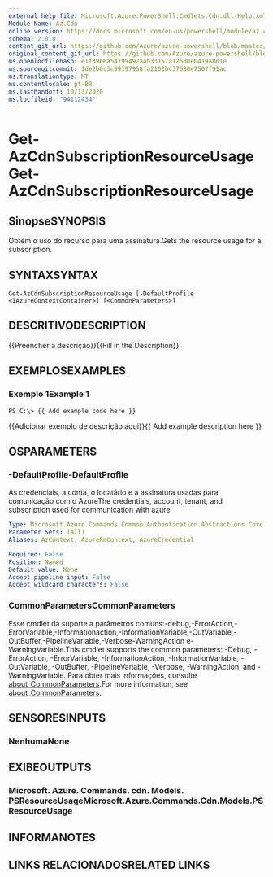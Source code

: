 ```yaml
---
external help file: Microsoft.Azure.PowerShell.Cmdlets.Cdn.dll-Help.xml
Module Name: Az.Cdn
online version: https://docs.microsoft.com/en-us/powershell/module/az.cdn/get-azcdnsubscriptionresourceusage
schema: 2.0.0
content_git_url: https://github.com/Azure/azure-powershell/blob/master/src/Cdn/Cdn/help/Get-AzCdnSubscriptionResourceUsage.md
original_content_git_url: https://github.com/Azure/azure-powershell/blob/master/src/Cdn/Cdn/help/Get-AzCdnSubscriptionResourceUsage.md
ms.openlocfilehash: e1f39b6a54799492a4b33157a126d0e0419a8d1e
ms.sourcegitcommit: 1de2b6c3c99197958fa2101bc37680e7507f91ac
ms.translationtype: MT
ms.contentlocale: pt-BR
ms.lasthandoff: 10/13/2020
ms.locfileid: "94112434"
---
```

# <span data-ttu-id="2e6df-101">Get-AzCdnSubscriptionResourceUsage</span><span class="sxs-lookup"><span data-stu-id="2e6df-101">Get-AzCdnSubscriptionResourceUsage</span></span>

## <span data-ttu-id="2e6df-102">Sinopse</span><span class="sxs-lookup"><span data-stu-id="2e6df-102">SYNOPSIS</span></span>
<span data-ttu-id="2e6df-103">Obtém o uso do recurso para uma assinatura.</span><span class="sxs-lookup"><span data-stu-id="2e6df-103">Gets the resource usage for a subscription.</span></span>

## <span data-ttu-id="2e6df-104">SYNTAX</span><span class="sxs-lookup"><span data-stu-id="2e6df-104">SYNTAX</span></span>

```
Get-AzCdnSubscriptionResourceUsage [-DefaultProfile <IAzureContextContainer>] [<CommonParameters>]
```

## <span data-ttu-id="2e6df-105">DESCRITIVO</span><span class="sxs-lookup"><span data-stu-id="2e6df-105">DESCRIPTION</span></span>
<span data-ttu-id="2e6df-106">{{Preencher a descrição}}</span><span class="sxs-lookup"><span data-stu-id="2e6df-106">{{Fill in the Description}}</span></span>

## <span data-ttu-id="2e6df-107">EXEMPLOS</span><span class="sxs-lookup"><span data-stu-id="2e6df-107">EXAMPLES</span></span>

### <span data-ttu-id="2e6df-108">Exemplo 1</span><span class="sxs-lookup"><span data-stu-id="2e6df-108">Example 1</span></span>
```
PS C:\> {{ Add example code here }}
```

<span data-ttu-id="2e6df-109">{{Adicionar exemplo de descrição aqui}}</span><span class="sxs-lookup"><span data-stu-id="2e6df-109">{{ Add example description here }}</span></span>

## <span data-ttu-id="2e6df-110">OS</span><span class="sxs-lookup"><span data-stu-id="2e6df-110">PARAMETERS</span></span>

### <span data-ttu-id="2e6df-111">-DefaultProfile</span><span class="sxs-lookup"><span data-stu-id="2e6df-111">-DefaultProfile</span></span>
<span data-ttu-id="2e6df-112">As credenciais, a conta, o locatário e a assinatura usadas para comunicação com o Azure</span><span class="sxs-lookup"><span data-stu-id="2e6df-112">The credentials, account, tenant, and subscription used for communication with azure</span></span>

```yaml
Type: Microsoft.Azure.Commands.Common.Authentication.Abstractions.Core.IAzureContextContainer
Parameter Sets: (All)
Aliases: AzContext, AzureRmContext, AzureCredential

Required: False
Position: Named
Default value: None
Accept pipeline input: False
Accept wildcard characters: False
```

### <span data-ttu-id="2e6df-113">CommonParameters</span><span class="sxs-lookup"><span data-stu-id="2e6df-113">CommonParameters</span></span>
<span data-ttu-id="2e6df-114">Esse cmdlet dá suporte a parâmetros comuns:-debug,-ErrorAction,-ErrorVariable,-Informationaction,-InformationVariable,-OutVariable,-OutBuffer,-PipelineVariable,-Verbose-WarningAction e-WarningVariable.</span><span class="sxs-lookup"><span data-stu-id="2e6df-114">This cmdlet supports the common parameters: -Debug, -ErrorAction, -ErrorVariable, -InformationAction, -InformationVariable, -OutVariable, -OutBuffer, -PipelineVariable, -Verbose, -WarningAction, and -WarningVariable.</span></span> <span data-ttu-id="2e6df-115">Para obter mais informações, consulte [about_CommonParameters](http://go.microsoft.com/fwlink/?LinkID=113216).</span><span class="sxs-lookup"><span data-stu-id="2e6df-115">For more information, see [about_CommonParameters](http://go.microsoft.com/fwlink/?LinkID=113216).</span></span>

## <span data-ttu-id="2e6df-116">SENSORES</span><span class="sxs-lookup"><span data-stu-id="2e6df-116">INPUTS</span></span>

### <span data-ttu-id="2e6df-117">Nenhuma</span><span class="sxs-lookup"><span data-stu-id="2e6df-117">None</span></span>

## <span data-ttu-id="2e6df-118">EXIBE</span><span class="sxs-lookup"><span data-stu-id="2e6df-118">OUTPUTS</span></span>

### <span data-ttu-id="2e6df-119">Microsoft. Azure. Commands. cdn. Models. PSResourceUsage</span><span class="sxs-lookup"><span data-stu-id="2e6df-119">Microsoft.Azure.Commands.Cdn.Models.PSResourceUsage</span></span>

## <span data-ttu-id="2e6df-120">INFORMA</span><span class="sxs-lookup"><span data-stu-id="2e6df-120">NOTES</span></span>

## <span data-ttu-id="2e6df-121">LINKS RELACIONADOS</span><span class="sxs-lookup"><span data-stu-id="2e6df-121">RELATED LINKS</span></span>
